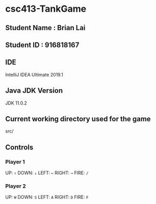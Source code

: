 # csc413-TankGame

## Student Name : Brian Lai
## Student ID : 916818167

## IDE
IntelliJ IDEA Ultimate 2019.1

## Java JDK Version
JDK 11.0.2

## Current working directory used for the game
src/

## Controls
### Player 1
UP:     `↑`
DOWN:   `↓`
LEFT:   `←`
RIGHT:  `→`
FIRE:   `/`

### Player 2
UP:     `W`
DOWN:   `S`
LEFT:   `A`
RIGHT:  `D`
FIRE:   `F`
